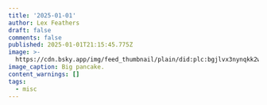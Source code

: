 ```yaml
---
title: '2025-01-01'
author: Lex Feathers
draft: false
comments: false
published: 2025-01-01T21:15:45.775Z
image: >-
  https://cdn.bsky.app/img/feed_thumbnail/plain/did:plc:bgjlvx3nynqkk2wgnpgukl5p/bafkreidzlyyjucgfahayc5t42ecjtjtad2hu5ll7czq5nv2unhudncumzm@jpeg
image_caption: Big pancake.
content_warnings: []
tags:
  - misc
---
```


